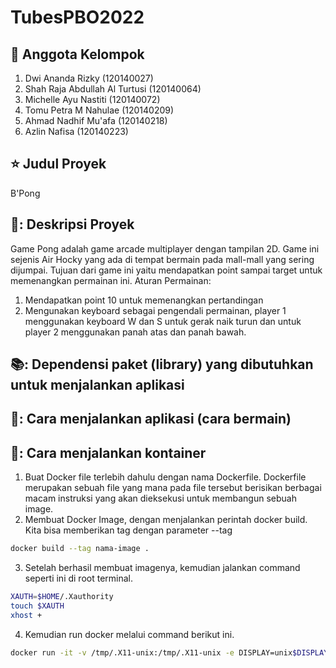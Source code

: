 # TubesPBO2022

## 🔖 Anggota Kelompok
1. Dwi Ananda Rizky (120140027)
2. Shah Raja Abdullah Al Turtusi (120140064)
3. Michelle Ayu Nastiti (120140072)
4. Tomu Petra M Nahulae (120140209)
5. Ahmad Nadhif Mu'afa (120140218)
6. Azlin Nafisa (120140223)

## ⭐ Judul Proyek
B'Pong

## 📖: Deskripsi Proyek
Game Pong adalah game arcade multiplayer dengan tampilan 2D. Game ini sejenis Air Hocky yang ada di tempat bermain pada mall-mall yang sering dijumpai. Tujuan dari game ini yaitu mendapatkan point sampai target untuk memenangkan permainan ini.
Aturan Permainan:
1. Mendapatkan point 10 untuk memenangkan pertandingan
2. Mengunakan keyboard sebagai pengendali permainan, player 1 menggunakan keyboard W dan S untuk gerak naik turun dan untuk player 2 menggunakan panah atas dan panah bawah.

## 📚: Dependensi paket (library) yang dibutuhkan untuk menjalankan aplikasi


## 📖: Cara menjalankan aplikasi (cara bermain)



## 📖: Cara menjalankan kontainer
1. Buat Docker file terlebih dahulu dengan nama Dockerfile. Dockerfile merupakan sebuah file yang mana pada file tersebut berisikan berbagai macam instruksi yang akan dieksekusi untuk membangun sebuah image.
2. Membuat Docker Image, dengan menjalankan perintah docker build. Kita bisa memberikan tag dengan parameter --tag 
```bash
docker build --tag nama-image .
  ```
3. Setelah berhasil membuat imagenya, kemudian jalankan command seperti ini di root terminal.
```bash
XAUTH=$HOME/.Xauthority
touch $XAUTH
xhost +
  ```
4. Kemudian run docker melalui command berikut ini.
```bash
docker run -it -v /tmp/.X11-unix:/tmp/.X11-unix -e DISPLAY=unix$DISPLAY --device /dev/snd nama-image
  ```
